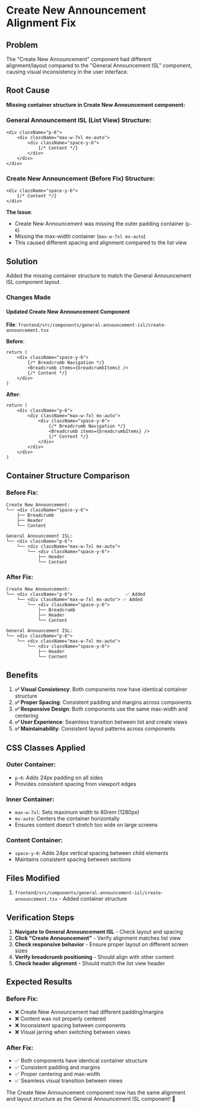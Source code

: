 # Create New Announcement Alignment Fix

## Problem
The "Create New Announcement" component had different alignment/layout compared to the "General Announcement ISL" component, causing visual inconsistency in the user interface.

## Root Cause
**Missing container structure in Create New Announcement component:**

### General Announcement ISL (List View) Structure:
```tsx
<div className="p-6">
    <div className="max-w-7xl mx-auto">
        <div className="space-y-6">
            {/* Content */}
        </div>
    </div>
</div>
```

### Create New Announcement (Before Fix) Structure:
```tsx
<div className="space-y-6">
    {/* Content */}
</div>
```

**The Issue**: 
- Create New Announcement was missing the outer padding container (`p-6`)
- Missing the max-width container (`max-w-7xl mx-auto`)
- This caused different spacing and alignment compared to the list view

## Solution
Added the missing container structure to match the General Announcement ISL component layout.

### Changes Made

#### Updated Create New Announcement Component
**File**: `frontend/src/components/general-announcement-isl/create-announcement.tsx`

**Before**:
```tsx
return (
    <div className="space-y-6">
        {/* Breadcrumb Navigation */}
        <Breadcrumb items={breadcrumbItems} />
        {/* Content */}
    </div>
)
```

**After**:
```tsx
return (
    <div className="p-6">
        <div className="max-w-7xl mx-auto">
            <div className="space-y-6">
                {/* Breadcrumb Navigation */}
                <Breadcrumb items={breadcrumbItems} />
                {/* Content */}
            </div>
        </div>
    </div>
)
```

## Container Structure Comparison

### Before Fix:
```
Create New Announcement:
└── <div className="space-y-6">
    ├── Breadcrumb
    ├── Header
    └── Content

General Announcement ISL:
└── <div className="p-6">
    └── <div className="max-w-7xl mx-auto">
        └── <div className="space-y-6">
            ├── Header
            └── Content
```

### After Fix:
```
Create New Announcement:
└── <div className="p-6">                    ✅ Added
    └── <div className="max-w-7xl mx-auto"> ✅ Added
        └── <div className="space-y-6">
            ├── Breadcrumb
            ├── Header
            └── Content

General Announcement ISL:
└── <div className="p-6">
    └── <div className="max-w-7xl mx-auto">
        └── <div className="space-y-6">
            ├── Header
            └── Content
```

## Benefits

1. **✅ Visual Consistency**: Both components now have identical container structure
2. **✅ Proper Spacing**: Consistent padding and margins across components
3. **✅ Responsive Design**: Both components use the same max-width and centering
4. **✅ User Experience**: Seamless transition between list and create views
5. **✅ Maintainability**: Consistent layout patterns across components

## CSS Classes Applied

### Outer Container:
- `p-6`: Adds 24px padding on all sides
- Provides consistent spacing from viewport edges

### Inner Container:
- `max-w-7xl`: Sets maximum width to 80rem (1280px)
- `mx-auto`: Centers the container horizontally
- Ensures content doesn't stretch too wide on large screens

### Content Container:
- `space-y-6`: Adds 24px vertical spacing between child elements
- Maintains consistent spacing between sections

## Files Modified

1. `frontend/src/components/general-announcement-isl/create-announcement.tsx` - Added container structure

## Verification Steps

1. **Navigate to General Announcement ISL** - Check layout and spacing
2. **Click "Create Announcement"** - Verify alignment matches list view
3. **Check responsive behavior** - Ensure proper layout on different screen sizes
4. **Verify breadcrumb positioning** - Should align with other content
5. **Check header alignment** - Should match the list view header

## Expected Results

### Before Fix:
- ❌ Create New Announcement had different padding/margins
- ❌ Content was not properly centered
- ❌ Inconsistent spacing between components
- ❌ Visual jarring when switching between views

### After Fix:
- ✅ Both components have identical container structure
- ✅ Consistent padding and margins
- ✅ Proper centering and max-width
- ✅ Seamless visual transition between views

The Create New Announcement component now has the same alignment and layout structure as the General Announcement ISL component! 🎉